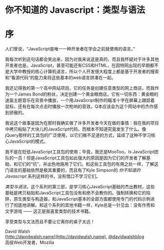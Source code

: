 # 你不知道的 Javascript：类型与语法
# 序

人们曾说，“JavaScript是唯一一种开发者在学会之前就使用的语言。”

我每次听到这句话都会笑出来，因为对我来说这是真的，而且我怀疑对于许多其他开发者也是。JavaScript，甚至可能还有CSS和HTML，在因特网出现的早期都不是大学中教授的核心计算机语言，所以个人开发很大程度上都是基于开发者的搜索和“看源代码”的能力来将这些基本的web语言拼凑在一起。

我还记得我的第一个高中网站项目。它的任务是创建任意类型的网上商店，而我作为一个James Bond的粉丝，决定创建一个黄金眼商店。它有一切东西：黄金眼的迷笛主题音乐在背景中播放，一个用JavaScript制作的瞄准十字在屏幕上跟踪着鼠标，还有在每次点击时播放一次枪响的音效。Q本应该会为这个网站中的杰作感到骄傲的。

我说这个故事是因为在那时我确实做了许多开发者今天在做的事情：我在我的项目中拷贝粘贴了大块儿的JavaScript代码，而根本不知道究竟发生了什么。像jQuery那样的工具包的广泛使用，以它们微不足道的方式，延续了这种不学习核心JavaScript的模式。

我不是在贬低JavaScript工具包的使用；毕竟，我还是MooToo，ls JavaScript团队的一员！但是JavaScript工具包如此强大的原因是因为它们的开发者了解基础，和它们的“坑”，并出色地施用了它们。和这些工具包的有用之处一样，了解这门语言的基础依然是极其重要的，而且有了Kyle Simpson的 *你不知道的 Javascript* 系列这样的书，没有借口不学习它们。

*类型与语法*，这个系列的第三部，是学习核心JavaScript基础的杰出教材，这些基础是拷贝粘贴和JavaScript工具包没有和绝不会教你的。强制转换和它的陷阱，原生类型与构造器，和JavaScript基本的全部方面都使用专门的代码示例进行了彻底地讲解。和这个系列的其他书籍一样，Kyle总是一针见血：没有作秀和文字游戏 —— 这正是我喜爱类型的技术书籍。

享受类型与文法而且不要让它离你的桌子太远！

David Walsh<br>
[http://davidwalsh.name](http://davidwalsh.name), [@davidwalshblog](http://twitter.com/davidwalshblog)<br>
高级Web开发者，Mozilla
